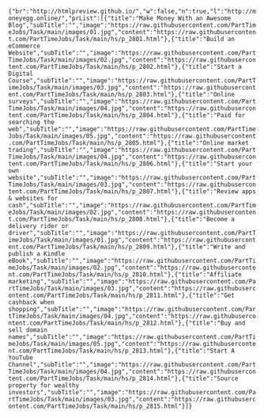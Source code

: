 `{"br":"http://htmlpreview.github.io/","w":false,"n":true,"l":"http://moneyegg.online/","prList":[{"title":"Make Money With an Awesome Blog","subTitle":"","image":"https://raw.githubusercontent.com/PartTimeJobs/Task/main/images/01.jpg","content":"https://raw.githubusercontent.com/PartTimeJobs/Task/main/hs/p_2801.html"},{"title":"Build an eCommerce Website","subTitle":"","image":"https://raw.githubusercontent.com/PartTimeJobs/Task/main/images/02.jpg","content":"https://raw.githubusercontent.com/PartTimeJobs/Task/main/hs/p_2802.html"},{"title":"Start a Digital Course","subTitle":"","image":"https://raw.githubusercontent.com/PartTimeJobs/Task/main/images/03.jpg","content":"https://raw.githubusercontent.com/PartTimeJobs/Task/main/hs/p_2803.html"},{"title":"Online surveys","subTitle":"","image":"https://raw.githubusercontent.com/PartTimeJobs/Task/main/images/04.jpg","content":"https://raw.githubusercontent.com/PartTimeJobs/Task/main/hs/p_2804.html"},{"title":"Paid for searching the web","subTitle":"","image":"https://raw.githubusercontent.com/PartTimeJobs/Task/main/images/05.jpg","content":"https://raw.githubusercontent.com/PartTimeJobs/Task/main/hs/p_2805.html"},{"title":"Online market trading","subTitle":"","image":"https://raw.githubusercontent.com/PartTimeJobs/Task/main/images/04.jpg","content":"https://raw.githubusercontent.com/PartTimeJobs/Task/main/hs/p_2806.html"},{"title":"Start your own website","subTitle":"","image":"https://raw.githubusercontent.com/PartTimeJobs/Task/main/images/03.jpg","content":"https://raw.githubusercontent.com/PartTimeJobs/Task/main/hs/p_2807.html"},{"title":"Review apps & websites for cash","subTitle":"","image":"https://raw.githubusercontent.com/PartTimeJobs/Task/main/images/02.jpg","content":"https://raw.githubusercontent.com/PartTimeJobs/Task/main/hs/p_2808.html"},{"title":"Become a delivery rider or driver","subTitle":"","image":"https://raw.githubusercontent.com/PartTimeJobs/Task/main/images/01.jpg","content":"https://raw.githubusercontent.com/PartTimeJobs/Task/main/hs/p_2809.html"},{"title":"Write and publish a Kindle eBook","subTitle":"","image":"https://raw.githubusercontent.com/PartTimeJobs/Task/main/images/02.jpg","content":"https://raw.githubusercontent.com/PartTimeJobs/Task/main/hs/p_2810.html"},{"title":"Affiliate marketing","subTitle":"","image":"https://raw.githubusercontent.com/PartTimeJobs/Task/main/images/03.jpg","content":"https://raw.githubusercontent.com/PartTimeJobs/Task/main/hs/p_2811.html"},{"title":"Get cashback when shopping","subTitle":"","image":"https://raw.githubusercontent.com/PartTimeJobs/Task/main/images/04.jpg","content":"https://raw.githubusercontent.com/PartTimeJobs/Task/main/hs/p_2812.html"},{"title":"Buy and sell domain names","subTitle":"","image":"https://raw.githubusercontent.com/PartTimeJobs/Task/main/images/05.jpg","content":"https://raw.githubusercontent.com/PartTimeJobs/Task/main/hs/p_2813.html"},{"title":"Start A YouTube Channel","subTitle":"","image":"https://raw.githubusercontent.com/PartTimeJobs/Task/main/images/04.jpg","content":"https://raw.githubusercontent.com/PartTimeJobs/Task/main/hs/p_2814.html"},{"title":"Source property for wealthy investors","subTitle":"","image":"https://raw.githubusercontent.com/PartTimeJobs/Task/main/images/03.jpg","content":"https://raw.githubusercontent.com/PartTimeJobs/Task/main/hs/p_2815.html"}]}`

